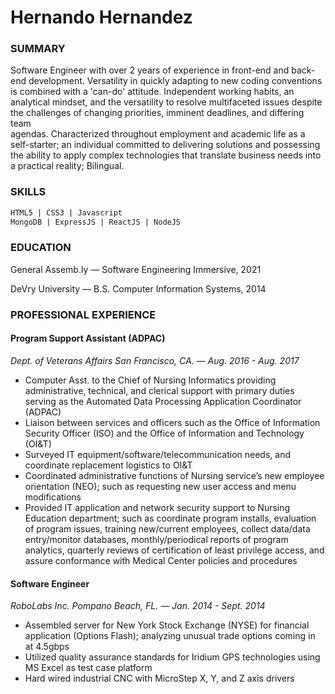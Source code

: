 # Hernando Hernandez 

### SUMMARY

Software Engineer with over 2 years of experience in front-end and back-end development. 
Versatility in quickly adapting to new coding conventions is combined with a 'can-do' attitude. 
Independent working habits, an analytical mindset, and the versatility to resolve multifaceted 
issues despite the challenges of changing priorities, imminent deadlines, and differing team  
agendas. Characterized throughout employment and academic life as a self-starter; an individual 
committed to delivering solutions and possessing the ability to apply complex technologies that 
translate business needs into a practical reality; Bilingual.

### SKILLS

```md
HTML5 | CSS3 | Javascript 
MongoDB | ExpressJS | ReactJS | NodeJS
```

### EDUCATION

General Assemb.ly — Software Engineering Immersive, 2021

DeVry University — B.S. Computer Information Systems, 2014

### PROFESSIONAL EXPERIENCE

#### Program Support Assistant (ADPAC)

*Dept. of Veterans Affairs  San Francisco, CA. — Aug. 2016 - Aug. 2017*
- Computer Asst. to the Chief of Nursing Informatics providing administrative, technical, and clerical 
support with primary duties serving as the Automated Data Processing Application Coordinator (ADPAC)
- Liaison between services and officers such as the Office of Information Security Officer (ISO) and 
the Office of Information and Technology (OI&T)
- Surveyed IT equipment/software/telecommunication needs, and coordinate replacement logistics to OI&T
- Coordinated administrative functions of Nursing service’s new employee orientation (NEO); such as 
requesting new user access and menu modifications
- Provided IT application and network security support to Nursing Education department; such as 
coordinate program installs, evaluation of program issues, training new/current employees, collect
data/data entry/monitor databases, monthly/periodical reports of program analytics, quarterly reviews 
of certification of least privilege access, and assure conformance with Medical Center policies and 
procedures


#### Software Engineer

*RoboLabs Inc.  Pompano Beach, FL. — Jan. 2014 - Sept. 2014*
- Assembled server for New York Stock Exchange (NYSE) for financial application (Options Flash); 
analyzing unusual trade options coming in at 4.5gbps
- Utilized quality assurance standards for Iridium GPS technologies using MS Excel as test case platform
- Hard wired industrial CNC with MicroStep X, Y, and Z axis drivers



